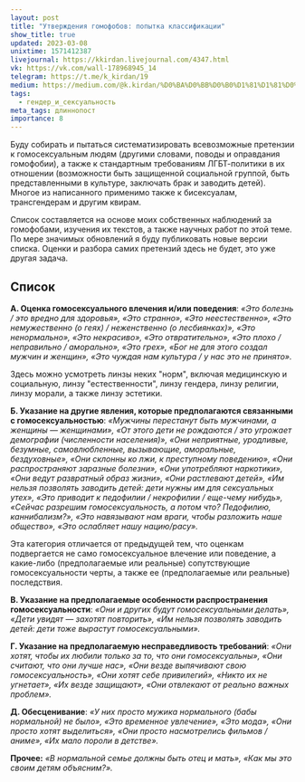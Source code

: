 ```yaml
---
layout: post
title: "Утверждения гомофобов: попытка классификации"
show_title: true
updated: 2023-03-08
unixtime: 1571412387
livejournal: https://kkirdan.livejournal.com/4347.html
vk: https://vk.com/wall-178968945_14
telegram: https://t.me/k_kirdan/19
medium: https://medium.com/@k.kirdan/%D0%BA%D0%BB%D0%B0%D1%81%D1%81%D0%B8%D1%84%D0%B8%D0%BA%D0%B0%D1%86%D0%B8%D1%8F-%D0%B3%D0%BE%D0%BC%D0%BE%D1%84%D0%BE%D0%B1%D0%BD%D1%8B%D1%85-%D0%B8%D0%B4%D0%B5%D0%B9-6c0eecf96d4d
tags:
  - гендер_и_сексуальность
meta_tags: длиннопост
importance: 8
---
```

Буду собирать и пытаться систематизировать всевозможные претензии к гомосексуальным людям (другими словами, поводы и оправдания гомофобии), а также к стандартным требованиям ЛГБТ-политики в их отношении (возможности быть защищенной социальной группой, быть представленными в культуре, заключать брак и заводить детей). Многое из написанного применимо также к бисексуалам, трансгендерам и другим квирам.

Список составляется на основе моих собственных наблюдений за гомофобами, изучения их текстов, а также научных работ по этой теме. По мере значимых обновлений я буду публиковать новые версии списка. Оценки и разбора самих претензий здесь не будет, это уже другая задача.

## Список

**А. Оценка гомосексуального влечения и/или поведения**: _«Это болезнь / это вредно для здоровья», «Это странно», «Это неестественно», «Это немужественно (о геях) / неженственно (о лесбиянках)», «Это ненормально», «Это некрасиво», «Это отвратительно», «Это плохо / неправильно / аморально», «Это грех», «Бог не для этого создал мужчин и женщин», «Это чуждая нам культура / у нас это не принято»._

Здесь можно усмотреть линзы неких "норм", включая медицинскую и социальную, линзу "естественности", линзу гендера, линзу религии, линзу морали, а также линзу эстетики.

**Б. Указание на другие явления, которые предполагаются связанными с гомосексуальностью**: _«Мужчины перестанут быть мужчинами, а женщины — женщинами», «От этого дети не рождаются / это угрожает демографии (численности населения)», «Они неприятные, уродливые, безумные, самовлюбленные, вызывающие, аморальные, бездуховные», «Они склонны ко лжи, к преступному поведению», «Они распространяют заразные болезни», «Они употребляют наркотики», «Они ведут развратный образ жизни», «Они растлевают детей», «Им нельзя позволять заводить детей: дети нужны им для сексуальных утех», «Это приводит к педофилии / некрофилии / еще-чему нибудь», «Сейчас разрешим гомосексуальность, а потом что? Педофилию, каннибализм?», «Это навязывают нам враги, чтобы разложить наше общество», «Это ослабляет нашу нацию/расу»._

Эта категория отличается от предыдущей тем, что оценкам подвергается не само гомосексуальное влечение или поведение, а какие-либо (предполагаемые или реальные) сопутствующие гомосексуальности черты, а также ее (предполагаемые или реальные) последствия.

**В. Указание на предполагаемые особенности распространения гомосексуальности**: _«Они и других будут гомосексуальными делать», «Дети увидят — захотят повторить», «Им нельзя позволять заводить детей: дети тоже вырастут гомосексуальными»._

**Г. Указание на предполагаемую несправедливость требований**: _«Они хотят, чтобы их любили только за то, что они гомосексуальны», «Они считают, что они лучше нас», «Они везде выпячивают свою гомосексуальность», «Они хотят себе привилегий», «Никто их не угнетает», «Их везде защищают», «Они отвлекают от реально важных проблем»._

**Д. Обесценивание**: _«У них просто мужика нормального (бабы нормальной) не было», «Это временное увлечение», «Это мода», «Они просто хотят выделиться», «Они просто насмотрелись фильмов / аниме», «Их мало пороли в детстве»._

**Прочее:** _«В нормальной семье должны быть отец и мать», «Как мы это своим детям объясним?»._